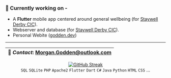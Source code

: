 ### :hammer: Currently working on -
- A **Flutter** mobile app centered around general wellbeing (for [Staywell Derby CIC](https://staywellderby.org.uk)).  
- Webserver and database (for [Staywell Derby CIC](https://staywellderby.org.uk)).
- Personal Webite ([godden.dev](https://godden.dev/))  

---
  
<div align="center">
  
  | :e-mail: **_Contact_**: Morgan.Godden@outlook.com  |
  | - |  
  [![GitHub Streak](http://github-readme-streak-stats.herokuapp.com?user=MorganGodden&theme=omni&hide_border=true)](https://git.io/streak-stats)  
  `SQL` `SQLite` `PHP` `Apache2` `Flutter` `Dart` `C#` `Java` `Python` `HTML` `CSS` ...                                                                       
</div>
